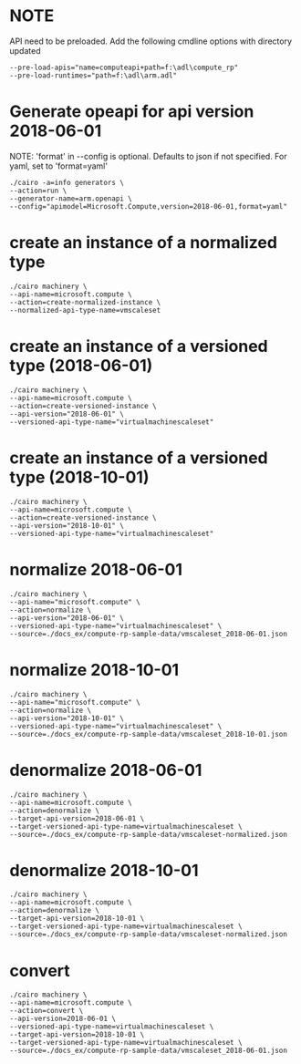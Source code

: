 # NOTE

API need to be preloaded. Add the following cmdline options with directory updated
```
--pre-load-apis="name=computeapi+path=f:\adl\compute_rp"
--pre-load-runtimes="path=f:\adl\arm.adl"
```

# Generate opeapi for api version 2018-06-01
NOTE: 'format' in --config is optional. Defaults to json if not specified. For yaml, set to 'format=yaml'
```
./cairo -a=info generators \
--action=run \
--generator-name=arm.openapi \
--config="apimodel=Microsoft.Compute,version=2018-06-01,format=yaml"
```

# create an instance of a normalized type

```
./cairo machinery \
--api-name=microsoft.compute \
--action=create-normalized-instance \
--normalized-api-type-name=vmscaleset
```

# create an instance of a versioned type (2018-06-01)

```
./cairo machinery \
--api-name=microsoft.compute \
--action=create-versioned-instance \
--api-version="2018-06-01" \
--versioned-api-type-name="virtualmachinescaleset"
```

# create an instance of a versioned type (2018-10-01)

```
./cairo machinery \
--api-name=microsoft.compute \
--action=create-versioned-instance \
--api-version="2018-10-01" \
--versioned-api-type-name="virtualmachinescaleset"
```

# normalize 2018-06-01

```
./cairo machinery \
--api-name="microsoft.compute" \
--action=normalize \
--api-version="2018-06-01" \
--versioned-api-type-name="virtualmachinescaleset" \
--source=./docs_ex/compute-rp-sample-data/vmscaleset_2018-06-01.json
```

# normalize 2018-10-01
```
./cairo machinery \
--api-name="microsoft.compute" \
--action=normalize \
--api-version="2018-10-01" \
--versioned-api-type-name="virtualmachinescaleset" \
--source=./docs_ex/compute-rp-sample-data/vmscaleset_2018-10-01.json
```

# denormalize 2018-06-01

```
./cairo machinery \
--api-name=microsoft.compute \
--action=denormalize \
--target-api-version=2018-06-01 \
--target-versioned-api-type-name=virtualmachinescaleset \
--source=./docs_ex/compute-rp-sample-data/vmscaleset-normalized.json
```

# denormalize 2018-10-01

```
./cairo machinery \
--api-name=microsoft.compute \
--action=denormalize \
--target-api-version=2018-10-01 \
--target-versioned-api-type-name=virtualmachinescaleset \
--source=./docs_ex/compute-rp-sample-data/vmscaleset-normalized.json
```

# convert

```
./cairo machinery \
--api-name=microsoft.compute \
--action=convert \
--api-version=2018-06-01 \
--versioned-api-type-name=virtualmachinescaleset \
--target-api-version=2018-10-01 \
--target-versioned-api-type-name=virtualmachinescaleset \
--source=./docs_ex/compute-rp-sample-data/vmscaleset_2018-06-01.json
```
